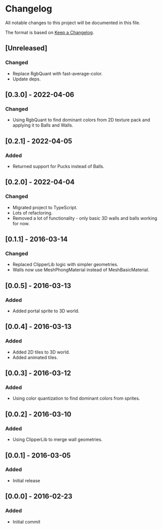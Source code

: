 # Changelog

All notable changes to this project will be documented in this file.

The format is based on [Keep a Changelog](https://keepachangelog.com/en/1.0.0/).

## [Unreleased]

### Changed

-   Replace RgbQuant with fast-average-color.
-   Update deps.

## [0.3.0] - 2022-04-06

### Changed

-   Using RgbQuant to find dominant colors from 2D texture pack and applying it to Balls and Walls.

## [0.2.1] - 2022-04-05

### Added

-   Returned support for Pucks instead of Balls.

## [0.2.0] - 2022-04-04

### Changed

-   Migrated project to TypeScript.
-   Lots of refactoring.
-   Removed a lot of functionality - only basic 3D walls and balls working for now.

## [0.1.1] - 2016-03-14

### Changed

-   Replaced ClipperLib logic with simpler geometries.
-   Walls now use MeshPhongMaterial instead of MeshBasicMaterial.

## [0.0.5] - 2016-03-13

### Added

-   Added portal sprite to 3D world.

## [0.0.4] - 2016-03-13

### Added

-   Added 2D tiles to 3D world.
-   Added animated tiles.

## [0.0.3] - 2016-03-12

### Added

-   Using color quantization to find dominant colors from sprites.

## [0.0.2] - 2016-03-10

### Added

-   Using ClipperLib to merge wall geometries.

## [0.0.1] - 2016-03-05

### Added

-   Initial release

## [0.0.0] - 2016-02-23

### Added

-   Initial commit
